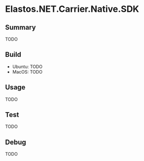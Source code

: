 # Elastos.NET.Carrier.Native.SDK

## Summary

TODO

## Build

- Ubuntu: TODO
- MacOS: TODO

## Usage

TODO

## Test

TODO

## Debug

TODO
